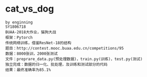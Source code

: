 # cat_vs_dog
    by enginning
    SY1806718
    BUAA-2018大作业，猫狗大战
    框架：Pytorch
    传统网络训练，借鉴ResNet-18的结构
    题目：http://contest.mooc.buaa.edu.cn/competitions/95
    数据：8000张训，2000张测试
    文件：preprare_data.py(预处理数据)，train.py(训练)，test.py(测试)
    独立完成：数据的归一化、批处理，及训练和测试部分的代码
    结果：最终准确率为85.1%
